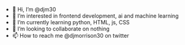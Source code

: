 - 👋 Hi, I’m @djm30
- 👀 I’m interested in frontend development, ai and machine learning
- 🌱 I’m currently learning python, HTML, js, CSS
- 💞️ I’m looking to collaborate on nothing
- 📫 How to reach me @djmorrison30 on twitter

<!---
djm30/djm30 is a ✨ special ✨ repository because its `README.md` (this file) appears on your GitHub profile.
You can click the Preview link to take a look at your changes.
--->
